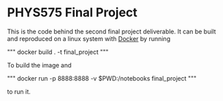 # PHYS575 Final Project

This is the code behind the second final project deliverable. It can be built and reproduced on a linux system with [Docker](https://www.docker.com/) by running

"""
docker build . -t final_project
"""

To build the image and

"""
docker run -p 8888:8888 -v $PWD:/notebooks final_project
"""

to run it.